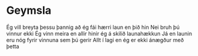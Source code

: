 
# Geymsla
Ég vill breyta þessu þannig að ég fái hærri laun en þið hin
 Nei bruh þú vinnur ekki
 Ég vinn meira en allir hinir ég á skilið launahækkun 
 Já en launin eru nóg fyrir vinnuna sem þú gerir
 Allt í lagi en ég er ekki ánægður með þetta

